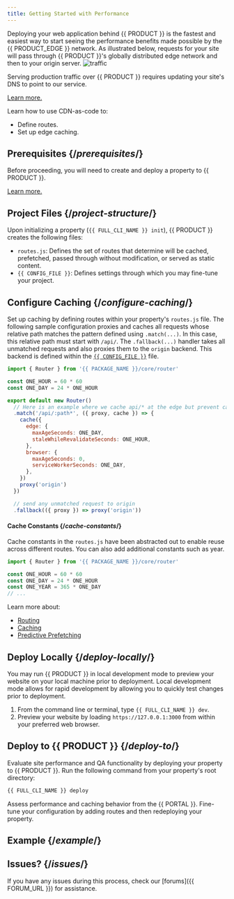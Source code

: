 ```yaml
---
title: Getting Started with Performance
---
```


Deploying your web application behind {{ PRODUCT }} is the fastest and easiest way to start seeing the performance benefits made possible by the {{ PRODUCT_EDGE }} network. As illustrated below, requests for your site will pass through {{ PRODUCT }}'s globally distributed edge network and then to your origin server.
![traffic](/images/starter/traffic.png)

<Callout type="info">

  Serving production traffic over {{ PRODUCT }} requires updating your site's DNS to point to our service. 

  [Learn more.](/guides/production)

</Callout>

Learn how to use CDN-as-code to:
-   Define routes.
-   Set up edge caching.

## Prerequisites {/*prerequisites*/}

Before proceeding, you will need to create and deploy a property to {{ PRODUCT }}.

[Learn more.](getting_started)

## Project Files {/*project-structure*/}

Upon initializing a property (`{{ FULL_CLI_NAME }} init`), {{ PRODUCT }} creates the following files:

- `routes.js`: Defines the set of routes that determine will be cached, prefetched, passed through without modification, or served as static content.
- `{{ CONFIG_FILE }}`: Defines settings through which you may fine-tune your project.

## Configure Caching {/*configure-caching*/}

Set up caching by defining routes within your property's `routes.js` file. The following sample configuration proxies and caches all requests whose relative path matches the pattern defined using `.match(...)`. In this case, this relative path must start with `/api/`. The `.fallback(...)` handler takes all unmatched requests and also proxies them to the `origin` backend. This backend is defined within the [`{{ CONFIG_FILE }}`](edgio_config) file.

```js filename="./routes.js"
import { Router } from '{{ PACKAGE_NAME }}/core/router'

const ONE_HOUR = 60 * 60
const ONE_DAY = 24 * ONE_HOUR

export default new Router()
  // Here is an example where we cache api/* at the edge but prevent caching in the browser
  .match('/api/:path*', ({ proxy, cache }) => {
    cache({
      edge: {
        maxAgeSeconds: ONE_DAY,
        staleWhileRevalidateSeconds: ONE_HOUR,
      },
      browser: {
        maxAgeSeconds: 0,
        serviceWorkerSeconds: ONE_DAY,
      },
    })
    proxy('origin')
  })

  // send any unmatched request to origin
  .fallback(({ proxy }) => proxy('origin'))
```

#### Cache Constants {/*cache-constants*/}
Cache constants in the `routes.js` have been abstracted out to enable reuse across different routes. You can also add additional constants such as year.

```js filename="./routes.js"
import { Router } from '{{ PACKAGE_NAME }}/core/router'

const ONE_HOUR = 60 * 60
const ONE_DAY = 24 * ONE_HOUR
const ONE_YEAR = 365 * ONE_DAY
// ...
```

Learn more about:
-   [Routing](routing)
-   [Caching](caching)
-   [Predictive Prefetching](prefetching)

## Deploy Locally {/*deploy-locally*/}

You may run {{ PRODUCT }} in local development mode to preview your website on your local machine prior to deployment. Local development mode allows for rapid development by allowing you to quickly test changes prior to deployment.

1.  From the command line or terminal, type `{{ FULL_CLI_NAME }} dev`.
2.  Preview your website by loading `https://127.0.0.1:3000` from within your preferred web browser.

## Deploy to {{ PRODUCT }} {/*deploy-to*/}

Evaluate site performance and QA functionality by deploying your property to {{ PRODUCT }}. Run the following command from your property's root directory:

```bash
{{ FULL_CLI_NAME }} deploy
```

Assess performance and caching behavior from the {{ PORTAL }}. Fine-tune your configuration by adding routes and then redeploying your property. 

## Example {/*example*/}

<ExampleButtons
  title="Web CDN"
  siteUrl="https://layer0-docs-cdn-starter-template-default.layer0-limelight.link"
  repoUrl="https://github.com/layer0-docs/layer0-cdn-example" 
  deployFromRepo />

## Issues? {/*issues*/}

If you have any issues during this process, check our [forums]({{ FORUM_URL }}) for assistance.